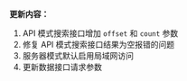 **更新内容：**

1. API 模式搜索接口增加 `offset` 和 `count` 参数
2. 修复 API 模式搜索接口结果为空报错的问题
3. 服务器模式默认启用局域网访问
4. 更新数据接口请求参数
